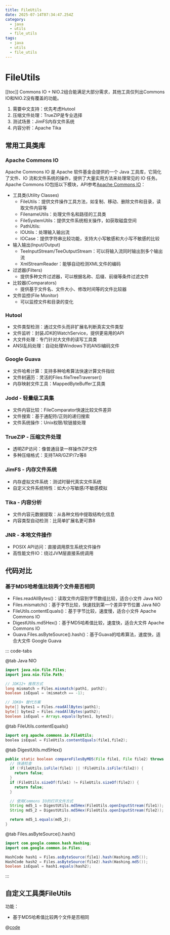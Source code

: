 ```yaml
---
title: FileUtils
date: 2025-07-14T07:34:47.254Z
category:
  - java
  - utils
  - file_utils
tags:
  - java
  - utils
  - file_utils
---
```


# FileUtils
[[toc]]
Commons IO + NIO.2组合能满足大部分需求，其他工具仅列出Commons IO和NIO.2没有覆盖的功能。
1. 需要中文支持：优先考虑Hutool
2. 压缩文件处理：TrueZIP是专业选择
3. 测试场景：JimFS内存文件系统
4. 内容分析：Apache Tika

## 常用工具类库

### Apache Commons IO
Apache Commons IO 是 Apache 软件基金会提供的一个 Java 工具库，它简化了文件、IO 流和文件系统的操作，提供了大量实用方法来处理常见的 IO 任务。
Apache Commons IO包括以下模块，API参考[Apache Commons IO](./apache_common.md)：
- 工具类(Utility Classes)
  + FileUtils：提供文件操作工具方法，如复制、移动、删除文件和目录，读取文件内容等
  + FilenameUtils：处理文件名和路径的工具类
  + FileSystemUtils：提供文件系统相关操作，如获取磁盘空间
  + PathUtils:
  + IOUtils：处理输入输出流
  + IOCase：提供字符串比较功能，支持大小写敏感和大小写不敏感的比较
- 输入输出(Input/Output)
  + TeeInputStream/TeeOutputStream：可以将输入流同时输出到多个输出流
  + XmlStreamReader：能够自动检测XML文件的编码
- 过滤器(Filters)
  + 提供多种文件过滤器，可以根据名称、后缀、前缀等条件过滤文件
- 比较器(Comparators)
  + 提供基于文件名、文件大小、修改时间等的文件比较器
- 文件监控(File Monitor)
  + 可以监控文件和目录的变化

### Hutool
- 文件类型检测：通过文件头而非扩展名判断真实文件类型
- 文件监听：封装JDK的WatchService，提供更易用的API
- 大文件处理：专门针对大文件的读写工具类
- ANSI乱码处理：自动处理Windows下的ANSI编码文件

### Google Guava
- 文件哈希计算：支持多种哈希算法快速计算文件指纹
- 文件树遍历：灵活的Files.fileTreeTraverser()
- 内存映射文件工具：MappedByteBuffer工具类

### Jodd - 轻量级工具集
- 文件内容比较：FileComparator快速比较文件差异
- 文件搜索：基于通配符/正则的递归搜索
- 文件系统操作：Unix权限/软链接处理

### TrueZIP - 压缩文件处理
- 透明ZIP访问：像普通目录一样操作ZIP文件
- 多种压缩格式：支持TAR/GZIP/7z等8

### JimFS - 内存文件系统
- 内存虚拟文件系统：测试时替代真实文件系统
- 自定义文件系统特性：如大小写敏感/不敏感模拟

### Tika - 内容分析
- 文件内容元数据提取：从各种文档中提取结构化信息
- 内容类型自动检测：比简单扩展名更可靠8

### JNR - 本地文件操作
- POSIX API访问：直接调用原生系统文件操作
- 高性能文件IO：绕过JVM层直接系统调用

## 代码对比

### 基于MD5哈希值比较两个文件是否相同
- Files.readAllBytes()：读取文件内容到字节数组比较，适合小文件 <Tip>Java NIO</Tip>
- Files.mismatch()：基于字节比较，快速找到第一个差异字节位置 <Tip>Java NIO</Tip>
- FileUtils.contentEquals()：基于字节比较，速度慢，适合小文件 <Tip>Apache Commons IO</Tip>
- DigestUtils.md5Hex()：基于MD5哈希值比较，速度快，适合大文件 <Tip>Apache Commons IO</Tip>
- Guava.Files.asByteSource().hash()：基于Guava的哈希算法，速度快，适合大文件 <Tip>Google Guava</Tip>

::: code-tabs

@tab  Java NIO
```java
import java.nio.file.Files;
import java.nio.file.Path;

// JDK12+ 推荐方式
long mismatch = Files.mismatch(path1, path2);
boolean isEqual = (mismatch == -1);

// JDK8+ 替代方案
byte[] bytes1 = Files.readAllBytes(path1);
byte[] bytes2 = Files.readAllBytes(path2);
boolean isEqual = Arrays.equals(bytes1, bytes2);
```

@tab FileUtils.contentEquals()
```java
import org.apache.commons.io.FileUtils;
boolea isEqual = FileUtils.contentEquals(file1,file2);
```

@tab DigestUtils.md5Hex()
```java
public static boolean compareFilesByMD5(File file1, File file2) throws IOException {
  // 快速检查
  if (!FileUtils.isFile(file1) || !FileUtils.isFile(file2)) {
    return false;
  }
  if (FileUtils.sizeOf(file1) != FileUtils.sizeOf(file2)) {
    return false;
  }

  // 使用Commons IO的打开文件方式
  String md5_1 = DigestUtils.md5Hex(FileUtils.openInputStream(file1));
  String md5_2 = DigestUtils.md5Hex(FileUtils.openInputStream(file2));

  return md5_1.equals(md5_2);
}
```

@tab Files.asByteSource().hash()
```java
import com.google.common.hash.Hashing;
import com.google.common.io.Files;

HashCode hash1 = Files.asByteSource(file1).hash(Hashing.md5());
HashCode hash2 = Files.asByteSource(file2).hash(Hashing.md5());
boolean isEqual = hash1.equals(hash2);
```
:::


## 自定义工具类FileUtils

功能：
- 基于MD5哈希值比较两个文件是否相同

@[code](../../code/utils/FileUtils.java)

